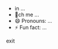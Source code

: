-  in ...
- 🌱ch me ...
- 😄 Pronouns: ...
- ⚡ Fun fact: ...

<!---
joao0411/joao0411 is a ✨ special ✨ repository because its `README.md` (this file) appears on your GitHub profile.
You can click the Preview link to take a look at your changes.
--->
exit
